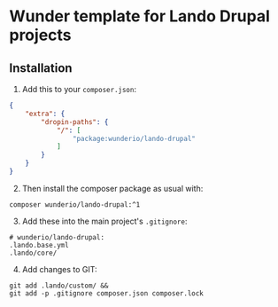 # Wunder template for Lando Drupal projects

## Installation

1. Add this to your `composer.json`:

```json
{
    "extra": {
        "dropin-paths": {
            "/": [
                "package:wunderio/lando-drupal"
            ]
        }
    }
}
```

2. Then install the composer package as usual with:

```
composer wunderio/lando-drupal:^1
```

3. Add these into the main project's `.gitignore`:
```
# wunderio/lando-drupal:
.lando.base.yml
.lando/core/
```

4. Add changes to GIT:
```
git add .lando/custom/ &&
git add -p .gitignore composer.json composer.lock
```
